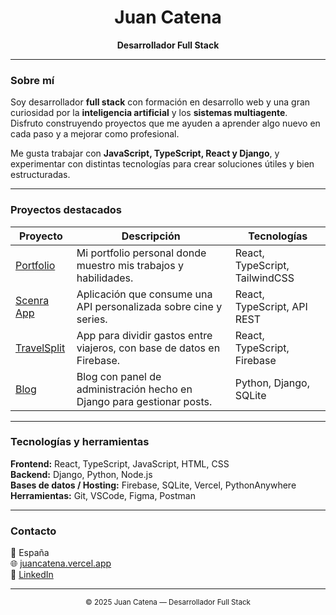 <h1 align="center">Juan Catena</h1>
<p align="center"><strong>Desarrollador Full Stack</strong></p>

---

### Sobre mí

Soy desarrollador **full stack** con formación en desarrollo web y una gran curiosidad por la **inteligencia artificial** y los **sistemas multiagente**.  
Disfruto construyendo proyectos que me ayuden a aprender algo nuevo en cada paso y a mejorar como profesional.

Me gusta trabajar con **JavaScript, TypeScript, React y Django**, y experimentar con distintas tecnologías para crear soluciones útiles y bien estructuradas.

---

### Proyectos destacados

| Proyecto | Descripción | Tecnologías |
|-----------|--------------|-------------|
| [Portfolio](https://juancatena.vercel.app) | Mi portfolio personal donde muestro mis trabajos y habilidades. | React, TypeScript, TailwindCSS |
| [Scenra App](https://scenra-app.vercel.app) | Aplicación que consume una API personalizada sobre cine y series. | React, TypeScript, API REST |
| [TravelSplit](https://travelsplit-72d62.web.app) | App para dividir gastos entre viajeros, con base de datos en Firebase. | React, TypeScript, Firebase |
| [Blog](https://jcatena.pythonanywhere.com) | Blog con panel de administración hecho en Django para gestionar posts. | Python, Django, SQLite |

---

### Tecnologías y herramientas

**Frontend:** React, TypeScript, JavaScript, HTML, CSS  
**Backend:** Django, Python, Node.js  
**Bases de datos / Hosting:** Firebase, SQLite, Vercel, PythonAnywhere  
**Herramientas:** Git, VSCode, Figma, Postman

---

### Contacto

📍 España  
🌐 [juancatena.vercel.app](https://juancatena.vercel.app)  
💼 [LinkedIn](https://www.linkedin.com/in/juan-catena-marin)

---

<p align="center">
  <sub>© 2025 Juan Catena — Desarrollador Full Stack</sub>
</p>

